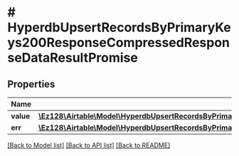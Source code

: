 # # HyperdbUpsertRecordsByPrimaryKeys200ResponseCompressedResponseDataResultPromise

## Properties

Name | Type | Description | Notes
------------ | ------------- | ------------- | -------------
**value** | [**\Ez128\Airtable\Model\HyperdbUpsertRecordsByPrimaryKeys200ResponseCompressedResponseDataResultPromiseAnyOfValue**](HyperdbUpsertRecordsByPrimaryKeys200ResponseCompressedResponseDataResultPromiseAnyOfValue.md) |  |
**err** | [**\Ez128\Airtable\Model\HyperdbUpsertRecordsByPrimaryKeys200ResponseCompressedResponseDataResultPromiseAnyOf1Err**](HyperdbUpsertRecordsByPrimaryKeys200ResponseCompressedResponseDataResultPromiseAnyOf1Err.md) |  |

[[Back to Model list]](../../README.md#models) [[Back to API list]](../../README.md#endpoints) [[Back to README]](../../README.md)
